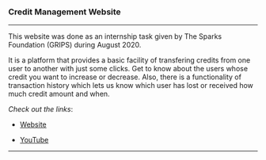 ### Credit Management Website

---
This website was done as an internship task given by The Sparks Foundation (GRIPS) during August 2020.

It is a platform that provides a basic facility of transfering credits from one user to another with just some clicks. Get to know about the users whose credit you want to increase or decrease. Also, there is a functionality of transaction history which lets us know which user has lost or received how much credit amount and when.

_Check out the links_:

* [Website][1]

* [YouTube][2]

---

[1]: https://easytransfers.000webhostapp.com/index.php
[2]: https://youtu.be/BKoXRItH5m4
